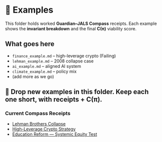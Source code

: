 # 📂 Examples

This folder holds worked **Guardian–JALS Compass** receipts.
Each example shows the **invariant breakdown** and the final **C(π)** viability score.

## What goes here
- `finance_example.md` – high-leverage crypto (Failing)
- `lehman_example.md` – 2008 collapse case
- `ai_example.md` – aligned AI system
- `climate_example.md` – policy mix
- (add more as we go)

📝 Drop new examples in this folder. Keep each one short, with receipts + C(π).
---
### Current Compass Receipts
- [Lehman Brothers Collapse](lehman_example.md)
- [High-Leverage Crypto Strategy](finance_example.md)
- [Education Reform — Systemic Equity Test](education_example.md)
